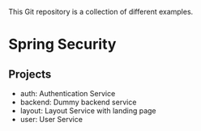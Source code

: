 This Git repository is a collection of different examples.

Spring Security
===============

Projects
--------

- auth: Authentication Service
- backend: Dummy backend service
- layout: Layout Service with landing page
- user: User Service

